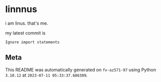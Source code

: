 # linnnus

i am linus. that's me.

my latest commit is

```
Ignore import statements
```

## Meta

This README was automatically generated on `fv-az571-97` using Python
`3.10.12` at `2023-07-11 05:33:37.686309`.
